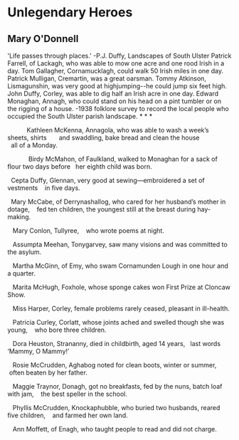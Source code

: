# Unlegendary Heroes
## Mary O'Donnell
'Life passes through places.'
-P.J. Duffy, Landscapes of South Ulster
Patrick Farrell, of Lackagh, who was able to mow one acre and one rood Irish
in a day. Tom Gallagher, Cornamucklagh, could walk 50 Irish miles in one day.
Patrick Mulligan, Cremartin, was a great oarsman. Tommy Atkinson,
Lismagunshin, was very good at highjumping--he could jump six feet high. John
Duffy, Corley, was able to dig half an Irish acre in one day. Edward Monaghan,
Annagh, who could stand on his head on a pint tumbler or on the rigging of a
house.
          -1938 folklore survey to record the local people who occupied the South Ulster parish landscape.
                                                                                                                      * * *



           Kathleen McKenna, Annagola,
who was able to wash a week’s sheets, shirts
      and swaddling, bake bread and clean the house
                   all of a Monday.

            Birdy McMahon, of Faulkland,
walked to Monaghan for a sack of flour two days before
  her eighth child was born.

  Cepta Duffy, Glennan,
very good at sewing—embroidered a set of vestments
   in five days.

  Mary McCabe, of Derrynashallog,
who cared for her husband’s mother in dotage,
   fed ten children,
the youngest still at the breast during hay-making.

   Mary Conlon, Tullyree,
   who wrote poems at night.

   Assumpta Meehan, Tonygarvey,
saw many visions and was committed to the asylum.

   Martha McGinn, of Emy,
who swam Cornamunden Lough in one hour and a quarter.

   Marita McHugh, Foxhole,
whose sponge cakes won First Prize at Cloncaw Show.

   Miss Harper, Corley,
female problems rarely ceased, pleasant in ill-health.

   Patricia Curley, Corlatt,
whose joints ached and swelled though she was young,
   who bore three children.

   Dora Heuston, Strananny,
died in childbirth, aged 14 years,
  last words ‘Mammy, O Mammy!’

   Rosie McCrudden, Aghabog
noted for clean boots, winter or summer,
   often beaten by her father.

   Maggie Traynor, Donagh,
got no breakfasts, fed by the nuns, batch loaf with jam,
   the best speller in the school.

   Phyllis McCrudden, Knockaphubble,
who buried two husbands, reared five children,
   and farmed her own land.

   Ann Moffett, of Enagh,
who taught people to read and did not charge.